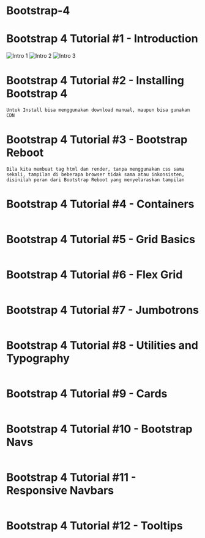 # Bootstrap-4

# Bootstrap 4 Tutorial #1 - Introduction
![Intro 1](https://github.com/elvinotan/vuejs2/blob/master/images/intro1.png) 
![Intro 2](https://github.com/elvinotan/vuejs2/blob/master/images/intro2.png) 
![Intro 3](https://github.com/elvinotan/vuejs2/blob/master/images/intro3.png) 

# Bootstrap 4 Tutorial #2 - Installing Bootstrap 4
```
Untuk Install bisa menggunakan download manual, maupun bisa gunakan CDN
```
# Bootstrap 4 Tutorial #3 - Bootstrap Reboot
```
Bila kita membuat tag html dan render, tanpa menggunakan css sama sekali, tampilan di beberapa browser tidak sama atau inkonsisten, disinilah peran dari Bootstrap Reboot yang menyelaraskan tampilan 
```
# Bootstrap 4 Tutorial #4 - Containers
```
```
# Bootstrap 4 Tutorial #5 - Grid Basics
```
```
# Bootstrap 4 Tutorial #6 - Flex Grid
```
```
# Bootstrap 4 Tutorial #7 - Jumbotrons
```
```
# Bootstrap 4 Tutorial #8 - Utilities and Typography
```
```
# Bootstrap 4 Tutorial #9 - Cards
```
```
# Bootstrap 4 Tutorial #10 - Bootstrap Navs
```
```
# Bootstrap 4 Tutorial #11 - Responsive Navbars
```
```
# Bootstrap 4 Tutorial #12 - Tooltips
```
```
